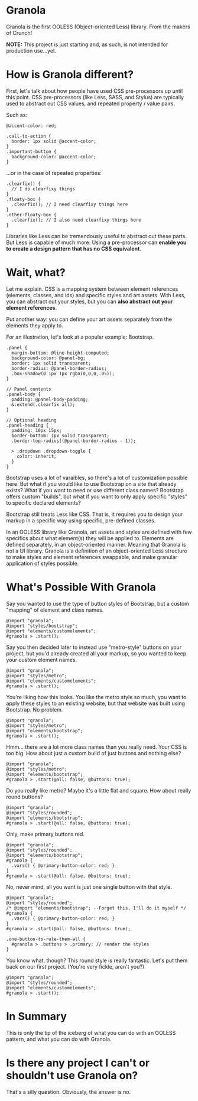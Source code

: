 Granola
=======

Granola is the first OOLESS (Object-oriented Less) library. From the makers of Crunch!

**NOTE:** This project is just starting and, as such, is not intended for production use...yet.

How is Granola different?
===
First, let's talk about how people have used CSS pre-processors up until this point. CSS pre-processors (like Less, SASS, and Stylus) are typically used to abstract out CSS values, and repeated property / value pairs.

Such as:

```
@accent-color: red;

.call-to-action {
  border: 1px solid @accent-color;
}
.important-button {
  background-color: @accent-color;
}
```

...or in the case of repeated properties:

```
.clearfix() {
  // I do clearfixy things
}
.floaty-box {
  .clearfix(); // I need clearfixy things here
}
.other-floaty-box {
  .clearfix(); // I also need clearfixy things here
}
```

Libraries like Less can be tremendously useful to abstract out these parts. But Less is capable of much more. Using a pre-processor can **enable you to create a design pattern that has no CSS equivalent**.

Wait, what?
===
Let me explain. CSS is a mapping system between element references (elements, classes, and ids) and specific styles and art assets. With Less, you can abstract out your styles, but you can **also abstract out your element references**.

Put another way: you can define your art assets separately from the elements they apply to.

For an illustration, let's look at a popular example: Bootstrap.
```
.panel {
  margin-bottom: @line-height-computed;
  background-color: @panel-bg;
  border: 1px solid transparent;
  border-radius: @panel-border-radius;
  .box-shadow(0 1px 1px rgba(0,0,0,.05));
}

// Panel contents
.panel-body {
  padding: @panel-body-padding;
  &:extend(.clearfix all);
}

// Optional heading
.panel-heading {
  padding: 10px 15px;
  border-bottom: 1px solid transparent;
  .border-top-radius((@panel-border-radius - 1));

  > .dropdown .dropdown-toggle {
    color: inherit;
  }
}
```
Bootstrap uses a lot of varaibles, so there's a lot of customization possible here. But what if you would like to use Bootstrap on a site that already exists? What if you want to need or use different class names? Bootstrap offers custom "builds", but what if you want to only apply specific "styles" to specific declared elements?

Bootstrap still treats Less like CSS. That is, it requires you to design your markup in a specific way using specific, pre-defined classes.

In an OOLESS library like Granola, art assets and styles are defined with few specifics about what element(s) they will be applied to. Elements are defined separately, in an object-oriented manner. Meaning that Granola is not a UI library. Granola is a definition of an object-oriented Less structure to make styles and element references swappable, and make granular application of styles possible.

What's Possible With Granola
===
Say you wanted to use the type of button styles of Bootstrap, but a custom "mapping" of element and class names.
```
@import "granola";
@import "styles/bootstrap";
@import "elements/customelements";
#granola > .start();
```
Say you then decided later to instead use "metro-style" buttons on your project, but you'd already created all your markup, so you wanted to keep your custom element names.
```
@import "granola";
@import "styles/metro";
@import "elements/customelements";
#granola > .start();
```
You're liking how this looks. You like the metro style so much, you want to apply these styles to an existing website, but that website was built using Bootstrap. No problem.
```
@import "granola";
@import "styles/metro";
@import "elements/bootstrap";
#granola > .start();
```
Hmm... there are a lot more class names than you really need. Your CSS is too big. How about just a custom build of just buttons and nothing else?

```
@import "granola";
@import "styles/metro";
@import "elements/bootstrap";
#granola > .start(@all: false, @buttons: true);
```
Do you really like metro? Maybe it's a little flat and square. How about really round buttons?
```
@import "granola";
@import "styles/rounded";
@import "elements/bootstrap";
#granola > .start(@all: false, @buttons: true);
```
Only, make primary buttons red.
```
@import "granola";
@import "styles/rounded";
@import "elements/bootstrap";
#granola {
  .vars() { @primary-button-color: red; }
}
#granola > .start(@all: false, @buttons: true);
```
No, never mind, all you want is just one single button with that style.
```
@import "granola";
@import "styles/rounded";
/* @import "elements/bootstrap"; --Forget this, I'll do it myself */
#granola {
  .vars() { @primary-button-color: red; }
}
#granola > .start(@all: false, @buttons: true);

.one-button-to-rule-them-all {
  #granola > .buttons > .primary; // render the styles
}
```
You know what, though? This round style is really fantastic. Let's put them back on our first project. (You're very fickle, aren't you?)
```
@import "granola";
@import "styles/rounded";
@import "elements/customelements";
#granola > .start();
```

In Summary
===
This is only the tip of the iceberg of what you can do with an OOLESS pattern, and what you can do with Granola. 

Is there any project I can't or shouldn't use Granola on?
===
That's a silly question. Obviously, the answer is no.
